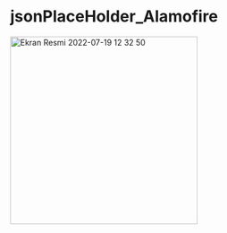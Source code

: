 # jsonPlaceHolder_Alamofire
<img width="335" alt="Ekran Resmi 2022-07-19 12 32 50" src="https://user-images.githubusercontent.com/82399051/179718336-1fa06514-778d-4d02-95b8-e02da849ab04.png">
